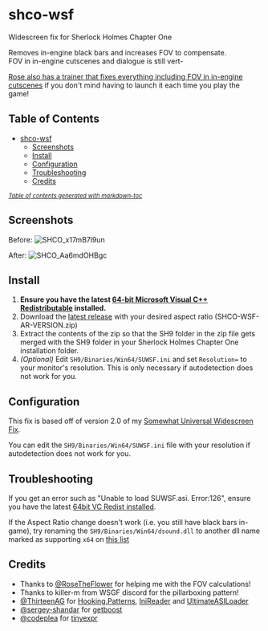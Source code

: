 # shco-wsf

 Widescreen fix for Sherlock Holmes Chapter One  

Removes in-engine black bars and increases FOV to compensate.  
FOV in in-engine cutscenes and dialogue is still vert-

[Rose also has a trainer that fixes everything including FOV in in-engine cutscenes](https://github.com/RoseTheFlower/SherlockHolmesCOUltrawide) if you don't mind having to launch it each time you play the game!

## Table of Contents

- [shco-wsf](#shco-wsf)
  * [Screenshots](#screenshots)
  * [Install](#install)
  * [Configuration](#configuration)
  * [Troubleshooting](#troubleshooting)
  * [Credits](#credits)

<small><i><a href='http://ecotrust-canada.github.io/markdown-toc/'>Table of contents generated with markdown-toc</a></i></small>

## Screenshots

Before:
![SHCO_x17mB7l9un](https://user-images.githubusercontent.com/844685/142747093-f8f7ab0c-aa54-431c-83fe-2cb4c759266f.jpg)


After:
![SHCO_Aa6mdOHBgc](https://user-images.githubusercontent.com/844685/142747094-bb0041f0-fba2-4212-90d3-24246903cd5d.jpg)


## Install

1. **Ensure you have the latest [64-bit Microsoft Visual C++ Redistributable](https://aka.ms/vs/17/release/vc_redist.x64.exe) installed.**
2. Download the [latest release](https://github.com/PhantomGamers/shco-wsf/releases/latest) with your desired aspect ratio (SHCO-WSF-AR-VERSION.zip)
3. Extract the contents of the zip so that the SH9 folder in the zip file gets merged with the SH9 folder in your Sherlock Holmes Chapter One installation folder.
4. *(Optional)* Edit `SH9/Binaries/Win64/SUWSF.ini` and set `Resolution=` to your monitor's resolution. This is only necessary if autodetection does not work for you.

## Configuration

This fix is based off of version 2.0 of my [Somewhat Universal Widescreen Fix](https://github.com/phantomgamers/suwsf).

You can edit the `SH9/Binaries/Win64/SUWSF.ini` file with your resolution if autodetection does not work for you.

## Troubleshooting

If you get an error such as "Unable to load SUWSF.asi. Error:126", ensure you have the latest [64bit VC Redist installed](https://aka.ms/vs/17/release/vc_redist.x64.exe).

If the Aspect Ratio change doesn't work (i.e. you still have black bars in-game), try renaming the `SH9/Binaries/Win64/dsound.dll` to another dll name marked as supporting `x64` on [this list](https://github.com/ThirteenAG/Ultimate-ASI-Loader#description)

## Credits

- Thanks to [@RoseTheFlower](https://github.com/RoseTheFlower/) for helping me with the FOV calculations!
- Thanks to killer-m from WSGF discord for the pillarboxing pattern!
- [@ThirteenAG](https://github.com/ThirteenAG) for [Hooking.Patterns](https://github.com/ThirteenAG/Hooking.Patterns), [IniReader](https://github.com/ThirteenAG/IniReader) and [UltimateASILoader](https://github.com/ThirteenAG/Ultimate-ASI-Loader)
- [@sergey-shandar](https://github.com/sergey-shandar) for [getboost](https://github.com/sergey-shandar/getboost)
- [@codeplea](https://github.com/codeplea) for [tinyexpr](https://github.com/codeplea/tinyexpr)
